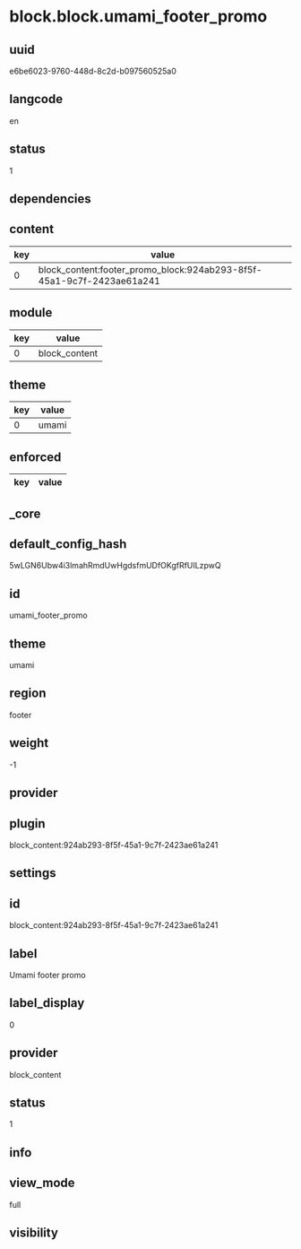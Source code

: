 # block.block.umami_footer_promo

## uuid
e6be6023-9760-448d-8c2d-b097560525a0

## langcode
en

## status
1

## dependencies

## content
|key|value|
|-|-|
|0|block_content:footer_promo_block:924ab293-8f5f-45a1-9c7f-2423ae61a241|


## module
|key|value|
|-|-|
|0|block_content|


## theme
|key|value|
|-|-|
|0|umami|


## enforced
|key|value|
|-|-|


## _core

## default_config_hash
5wLGN6Ubw4i3lmahRmdUwHgdsfmUDfOKgfRfUILzpwQ

## id
umami_footer_promo

## theme
umami

## region
footer

## weight
-1

## provider


## plugin
block_content:924ab293-8f5f-45a1-9c7f-2423ae61a241

## settings

## id
block_content:924ab293-8f5f-45a1-9c7f-2423ae61a241

## label
Umami footer promo

## label_display
0

## provider
block_content

## status
1

## info


## view_mode
full

## visibility

